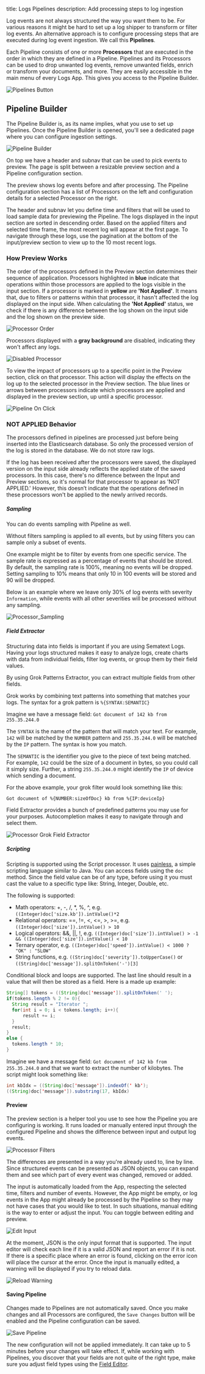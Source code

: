 title: Logs Pipelines
description: Add processing steps to log ingestion

Log events are not always structured the way you want them to be. For various reasons it might be hard to set up a log shipper to transform or filter log events.  An alternative approach is to configure processing steps that are executed during log event ingestion. We call this **Pipelines**. 

Each Pipeline consists of one or more **Processors** that are executed in the order in which they are defined in a Pipeline.  Pipelines and its Processors can be used to drop unwanted log events, remove unwanted fields, enrich or transform your documents, and more.  They are easily accessible in the main menu of every Logs App. This gives you access to the Pipeline Builder.

![Pipelines Button](../images/logs/pipelines/pipeline-button.png)


## Pipeline Builder
The Pipeline Builder is, as its name implies, what you use to set up Pipelines.  Once the Pipeline Builder is opened, you'll see a dedicated page where you can configure ingestion settings.

![Pipeline Builder](../images/logs/pipelines/pipeline-builder-saved.png)

On top we have a header and subnav that can be used to pick events to preview. The page is split between a resizable preview section and a Pipeline configuration section.

The preview shows log events before and after processing. The Pipeline configuration section has a list of Processors on the left and configuration details for a selected Processor on the right.

The header and subnav let you define time and filters that will be used to load sample data for previewing the Pipeline. The logs displayed in the input section are sorted in descending order. Based on the applied filters and selected time frame, the most recent log will appear at the first page. To navigate through these logs, use the pagination at the bottom of the input/preview section to view up to the 10 most recent logs.

### How Preview Works

The order of the processors defined in the Preview section determines their sequence of application. Processors highlighted in **blue** indicate that operations within those processors are applied to the logs visible in the input section. If a processor is marked in **yellow** are **'Not Applied'**. It means that, due to filters or patterns within that processor, it hasn't affected the log displayed on the input side. When calculating the **'Not Applied'** status, we check if there is any difference between the log shown on the input side and the log shown on the preview side.

![Processor Order](../images/logs/pipelines/processor-order.png)

Processors displayed with a **gray background** are disabled, indicating they won't affect any logs.

![Disabled Processor](../images/logs/pipelines/disabled-processor.png)


To view the impact of processors up to a specific point in the Preview section, click on that processor. This action will display the effects on the log up to the selected processor in the Preview section. The blue lines or arrows between processors indicate which processors are applied and displayed in the preview section, up until a specific processor.

![Pipeline On Click](../images/logs/pipelines/processor-on-click.png)

### NOT APPLIED Behavior

The processors defined in pipelines are processed just before being inserted into the Elasticsearch database. So only the processed version of the log is stored in the database. We do not store raw logs.

If the log has been received after the processors were saved, the displayed version on the input side already reflects the applied state of the saved processors. In this case, there's no difference between the Input and Preview sections, so it's normal for that processor to appear as 'NOT APPLIED.' However, this doesn’t indicate that the operations defined in these processors won't be applied to the newly arrived records.


##### Sampling
You can do events sampling with Pipeline as well. 

Without filters sampling is applied to all events, but by using filters you can sample only a subset of events.
 
One example might be to filter by events from one specific service. The sample rate is expressed as a percentage of events that should be stored. By default, the sampling rate is 100%, meaning no events will be dropped. Setting sampling to 10% means that only 10 in 100 events will be stored and 90 will be dropped.

Below is an example where we leave only 30% of log events with severity `Information`, while events with all other severities will be processed without any sampling.

![Processor_Sampling](../images/logs/pipelines/processor-sampling.png)

##### Field Extractor
Structuring data into fields is important if you are using Sematext Logs.  Having your logs structured makes it easy to analyze logs, create charts with data from individual fields, filter log events, or group them by their field values.

By using Grok Patterns Extractor, you can extract multiple fields from other fields. 

Grok works by combining text patterns into something that matches your logs.
The syntax for a grok pattern is `%{SYNTAX:SEMANTIC}`

Imagine we have a message field:
`Got document of 142 kb from 255.35.244.0`

The `SYNTAX` is the name of the pattern that will match your text. For example, `142` will be matched by the `NUMBER` pattern and `255.35.244.0` will be matched by the `IP` pattern. The syntax is how you match.

The `SEMANTIC` is the identifier you give to the piece of text being matched. For example, `142` could be the size of a document in bytes, so you could call it simply size. Further, a string `255.35.244.0` might identify the `IP` of device which sending a document.

For the above example, your grok filter would look something like this:

`Got document of %{NUMBER:sizeOfDoc} kb from %{IP:deviceIp}`

Field Extractor provides a bunch of predefined patterns you may use for your purposes. Autocompletion makes it easy to navigate through and select them.

![Processor Grok Field Extractor](../images/logs/pipelines/processor-grok.png)

##### Scripting
Scripting is supported using the Script processor. It uses [painless](https://www.elastic.co/guide/en/elasticsearch/painless/current/painless-guide.html), a simple scripting language similar to Java. 
You can access fields using the `doc` method. Since the field value can be of any type, before using it you must cast the value to a specific type like: String, Integer, Double, etc.

The following is supported:

- Math operators: +, -, /, *, %, ^, e.g. `((Integer)doc['size.kb']).intValue()*2`
- Relational operators: ==, !=, <, <=, >, >=, e.g. `((Integer)doc['size']).intValue() > 10`
- Logical operators: &&, ||, !, e.g. `((Integer)doc['size']).intValue() > -1 && ((Integer)doc['size']).intValue() < 10`
- Ternary operator, e.g. `((Integer)doc['speed']).intValue() < 1000 ? "OK" : "SLOW"`
- String functions, e.g. `((String)doc['severity']).toUpperCase()` or `((String)doc['message']).splitOnToken('-')[3]`

Conditional block and loops are supported. The last line should result in a value that will then be stored as a field.  Here is a made up example:

```java
String[] tokens = ((String)doc['message']).splitOnToken(' '); 
if(tokens.length % 2 != 0){
  String result = "Iterator ";
  for(int i = 0; i < tokens.length; i++){
      result += i;
  }
  result;
}
else {
  tokens.length * 10;
}
```

Imagine we have a message field:
`Got document of 142 kb from 255.35.244.0`
and that we want to extract the number of kilobytes. The script might look something like:

```java
int kbIdx = ((String)doc['message']).indexOf(' kb');
((String)doc['message']).substring(17, kbIdx)
```


#### Preview
The preview section is a helper tool you use to see how the Pipeline you are configuring is working. It runs loaded or manually entered input through the configured Pipeline and shows the difference between input and output log events.

![Processor Filters](../images/logs/pipelines/pipeline-preview.png)

The differences are presented in a way you're already used to, line by line. Since structured events can be presented as JSON objects, you can expand them and see which part of every event was changed, removed or added.

The input is automatically loaded from the App, respecting the selected time, filters and number of events. However, the App might be empty, or log events in the App might already be processed by the Pipeline so they may not have cases that you would like to test. In such situations, manual editing is the way to enter or adjust the input. You can toggle between editing and preview.

![Edit Input](../images/logs/pipelines/edit-input.png)

At the moment, JSON is the only input format that is supported. The input editor will check each line if it is a valid JSON and report an error if it is not. If there is a specific place where an error is found, clicking on the error icon will place the cursor at the error.
Once the input is manually edited, a warning will be displayed if you try to reload data.

![Reload Warning](../images/logs/pipelines/reload-warning.png)

#### Saving Pipeline
Changes made to Pipelines are not automatically saved. Once you make changes and all Processors are configured, the `Save Changes` button will be enabled and the Pipeline configuration can be saved.

![Save Pipeline](../images/logs/pipelines/save-pipeline.png)

The new configuration will not be applied immediately. It can take up to 5 minutes before your changes will take effect. If, while working with Pipelines, you discover that your fields are not quite of the right type, make sure you adjust field types using the [Field Editor](./fields/#field-editor).
